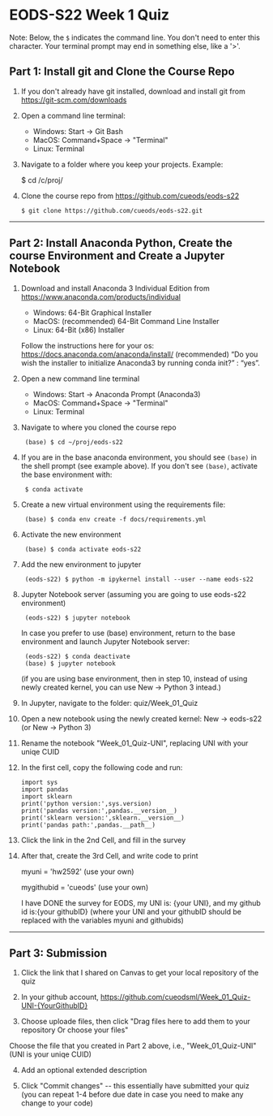 # EODS-S22 Week 1 Quiz

Note: Below, the `$` indicates the command line. You don't need to enter this character. Your terminal prompt may end in something else, like a '>'.

## Part 1: Install git and Clone the Course Repo

1. If you don't already have git installed, download and install git from https://git-scm.com/downloads

2. Open a command line terminal:
    - Windows: Start -> Git Bash
    - MacOS: Command+Space -> "Terminal"
    - Linux: Terminal

3.   Navigate to a folder where you keep your projects. Example:

        $ cd /c/proj/

4.  Clone the course repo from https://github.com/cueods/eods-s22

        $ git clone https://github.com/cueods/eods-s22.git

---


## Part 2: Install Anaconda Python, Create the course Environment and Create a Jupyter Notebook

1. Download and install Anaconda 3 Individual Edition from https://www.anaconda.com/products/individual

    - Windows: 64-Bit Graphical Installer
    - MacOS: (recommended) 64-Bit Command Line Installer
    - Linux: 64-Bit (x86) Installer

    Follow the instructions here for your os: https://docs.anaconda.com/anaconda/install/
    (recommended) “Do you wish the installer to initialize Anaconda3 by running conda init?” : “yes”. 

2. Open a new command line terminal
    - Windows: Start -> Anaconda Prompt (Anaconda3)
    - MacOS: Command+Space -> "Terminal"
    - Linux: Terminal

3. Navigate to where you cloned the course repo
    
        (base) $ cd ~/proj/eods-s22

4. If you are in the base anaconda environment, you should see `(base)` in the shell prompt (see example above).
If you don't see `(base)`, activate the base environment with:
    
        $ conda activate
    
5. Create a new virtual environment using the requirements file:

        (base) $ conda env create -f docs/requirements.yml

6. Activate the new environment

        (base) $ conda activate eods-s22

7. Add the new environment to jupyter

        (eods-s22) $ python -m ipykernel install --user --name eods-s22
        
8. Jupyter Notebook server (assuming you are going to use eods-s22 environment)

        (eods-s22) $ jupyter notebook
		
	In case you prefer to use (base) environment, return to the base environment and launch Jupyter Notebook server:
	
        (eods-s22) $ conda deactivate
        (base) $ jupyter notebook
	
	(if you are using base environment, then in step 10, instead of using newly created kernel, you can use New -> Python 3 intead.)

9. In Jupyter, navigate to the folder: quiz/Week_01_Quiz

10. Open a new notebook using the newly created kernel: New -> eods-s22 (or New -> Python 3) 

11. Rename the notebook "Week_01_Quiz-UNI", replacing UNI with your uniqe CUID

12. In the first cell, copy the following code and run:

        import sys
        import pandas
        import sklearn
        print('python version:',sys.version)
        print('pandas version:',pandas.__version__)
        print('sklearn version:',sklearn.__version__)
        print('pandas path:',pandas.__path__)
		
13. Click the link in the 2nd Cell, and fill in the survey

14. After that, create the 3rd Cell, and write code to print 

    myuni = 'hw2592' (use your own)
    
    mygithubid = 'cueods' (use your own)
	
    I have DONE the survey for EODS, my UNI is: {your UNI}, and my github id is:{your githubID} 
    (where your UNI and your githubID should be replaced with the variables myuni and githubids)

---

## Part 3: Submission

1. Click the link that I shared on Canvas to get your local repository of the quiz

2. In your github account, https://github.com/cueodsml/Week_01_Quiz-UNI-{YourGithubID}

3. Choose uploade files, then click "Drag files here to add them to your repository Or choose your files"

Choose the file that you created in Part 2 above, i.e., "Week_01_Quiz-UNI" (UNI is your uniqe CUID)

4. Add an optional extended description

5. Click "Commit changes"
-- this essentially have submitted your quiz (you can repeat 1-4 before due date in case you need to make any change to your code)

